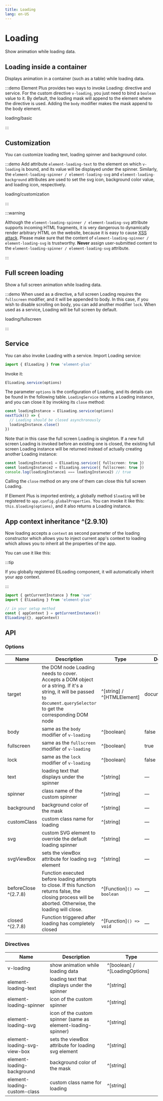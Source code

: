 ```yaml
---
title: Loading
lang: en-US
---
```


# Loading

Show animation while loading data.

## Loading inside a container

Displays animation in a container (such as a table) while loading data.

:::demo Element Plus provides two ways to invoke Loading: directive and service. For the custom directive `v-loading`, you just need to bind a `boolean` value to it. By default, the loading mask will append to the element where the directive is used. Adding the `body` modifier makes the mask append to the body element.

loading/basic

:::

## Customization

You can customize loading text, loading spinner and background color.

:::demo Add attribute `element-loading-text` to the element on which `v-loading` is bound, and its value will be displayed under the spinner. Similarly, the `element-loading-spinner / element-loading-svg` and `element-loading-background` attributes are used to set the svg icon, background color value, and loading icon, respectively.

loading/customization

:::

:::warning

Although the `element-loading-spinner / element-loading-svg` attribute supports incoming HTML fragments, it is very dangerous to dynamically render arbitrary HTML on the website, because it is easy to cause [XSS attack](https://en.wikipedia.org/wiki/Cross-site_scripting). Please make sure that the content of `element-loading-spinner / element-loading-svg` is trustworthy. **Never** assign user-submitted content to the `element-loading-spinner / element-loading-svg` attribute.

:::

## Full screen loading

Show a full screen animation while loading data.

:::demo When used as a directive, a full screen Loading requires the `fullscreen` modifier, and it will be appended to body. In this case, if you wish to disable scrolling on body, you can add another modifier `lock`. When used as a service, Loading will be full screen by default.

loading/fullscreen

:::

## Service

You can also invoke Loading with a service. Import Loading service:

```ts
import { ElLoading } from 'element-plus'
```

Invoke it:

```ts
ElLoading.service(options)
```

The parameter `options` is the configuration of Loading, and its details can be found in the following table. `LoadingService` returns a Loading instance, and you can close it by invoking its `close` method:

```ts
const loadingInstance = ElLoading.service(options)
nextTick(() => {
  // Loading should be closed asynchronously
  loadingInstance.close()
})
```

Note that in this case the full screen Loading is singleton. If a new full screen Loading is invoked before an existing one is closed, the existing full screen Loading instance will be returned instead of actually creating another Loading instance:

```ts
const loadingInstance1 = ElLoading.service({ fullscreen: true })
const loadingInstance2 = ElLoading.service({ fullscreen: true })
console.log(loadingInstance1 === loadingInstance2) // true
```

Calling the `close` method on any one of them can close this full screen Loading.

If Element Plus is imported entirely, a globally method `$loading` will be registered to `app.config.globalProperties`. You can invoke it like this: `this.$loading(options)`, and it also returns a Loading instance.

## App context inheritance ^(2.9.10)

Now loading accepts a `context` as second parameter of the loading constructor which allows you to inject current app's context to loading which allows you to inherit all the properties of the app.

You can use it like this:

:::tip

If you globally registered ElLoading component, it will automatically inherit your app context.

:::

```ts
import { getCurrentInstance } from 'vue'
import { ElLoading } from 'element-plus'

// in your setup method
const { appContext } = getCurrentInstance()!
ElLoading({}, appContext)
```

## API

### Options

| Name                 | Description                                                                                                                                                              | Type                       | Default       |
| -------------------- | ------------------------------------------------------------------------------------------------------------------------------------------------------------------------ | -------------------------- | ------------- |
| target               | the DOM node Loading needs to cover. Accepts a DOM object or a string. If it's a string, it will be passed to `document.querySelector` to get the corresponding DOM node | ^[string] / ^[HTMLElement] | document.body |
| body                 | same as the `body` modifier of `v-loading`                                                                                                                               | ^[boolean]                 | false         |
| fullscreen           | same as the `fullscreen` modifier of `v-loading`                                                                                                                         | ^[boolean]                 | true          |
| lock                 | same as the `lock` modifier of `v-loading`                                                                                                                               | ^[boolean]                 | false         |
| text                 | loading text that displays under the spinner                                                                                                                             | ^[string]                  | —             |
| spinner              | class name of the custom spinner                                                                                                                                         | ^[string]                  | —             |
| background           | background color of the mask                                                                                                                                             | ^[string]                  | —             |
| customClass          | custom class name for loading                                                                                                                                            | ^[string]                  | —             |
| svg                  | custom SVG element to override the default loading spinner                                                                                                               | ^[string]                  | —             |
| svgViewBox           | sets the viewBox attribute for loading svg element                                                                                                                       | ^[string]                  | —             |
| beforeClose ^(2.7.8) | Function executed before loading attempts to close. If this function returns false, the closing process will be aborted. Otherwise, the loading will close.              | ^[Function]`() => boolean` | —             |
| closed ^(2.7.8)      | Function triggered after loading has completely closed                                                                                                                   | ^[Function]`() => void`    | —             |

### Directives

| Name                         | Description                                                  | Type                           |
| ---------------------------- | ------------------------------------------------------------ | ------------------------------ |
| v-loading                    | show animation while loading data                            | ^[boolean] / ^[LoadingOptions] |
| element-loading-text         | loading text that displays under the spinner                 | ^[string]                      |
| element-loading-spinner      | icon of the custom spinner                                   | ^[string]                      |
| element-loading-svg          | icon of the custom spinner (same as element-loading-spinner) | ^[string]                      |
| element-loading-svg-view-box | sets the viewBox attribute for loading svg element           | ^[string]                      |
| element-loading-background   | background color of the mask                                 | ^[string]                      |
| element-loading-custom-class | custom class name for loading                                | ^[string]                      |
